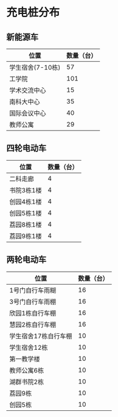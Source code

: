 # 充电桩分布

## 新能源车

| 位置                    | 数量（台） |
|-------------------------|------------|
|        学生宿舍(7-10栋) | 57         |
| 工学院                  | 101        |
| 学术交流中心            | 15         |
| 南科大中心              | 35         |
| 国际会议中心            | 40         |
| 教师公寓                | 29         |

## 四轮电动车

| 位置            | 数量（台） |
|-----------------|------------|
|        二科走廊 | 4          |
| 书院3栋1楼      | 4          |
| 创园4栋1楼      | 4          |
| 创园5栋1楼      | 4          |
| 荔园8栋1楼      | 4          |
| 荔园9栋1楼      | 4          |

## 两轮电动车

| 位置                   | 数量（台） |
|------------------------|------------|
|        1号门自行车雨糊 | 16         |
| 3号门自行车雨棚        | 16         |
| 欣园1栋自行车棚        | 16         |
| 慧园2栋自行车棚        | 16         |
| 学生宿舍17栋自行车棚   | 10         |
| 学生宿舍12栋           | 10         |
| 第一教学楼             | 10         |
| 教师公寓6栋            | 10         |
| 湖群书院2栋            | 10         |
| 荔园9栋                | 10         |
| 创园5栋                | 10         |
